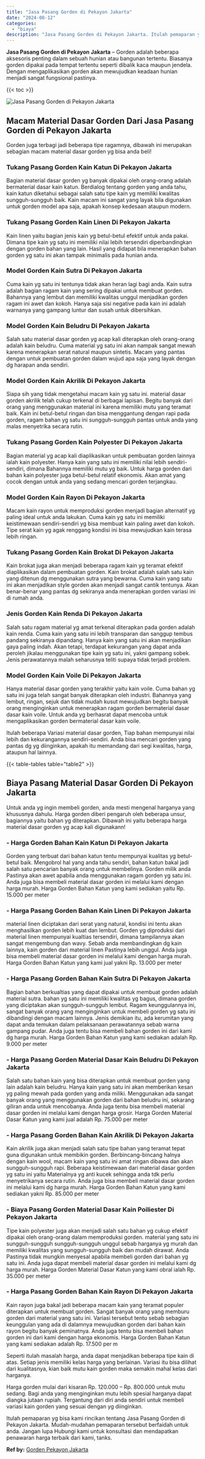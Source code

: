 ```yaml
---
title: "Jasa Pasang Gorden di Pekayon Jakarta"
date: "2024-08-12"
categories: 
  - "biaya"
description: "Jasa Pasang Gorden di Pekayon Jakarta. Itulah pemaparan yg bisa kami rincikan tentang Jasa Pasang Gorden di Pekayon Jakarta. Mudah-mudahan pemaparan tersebut..."
---
```


**Jasa Pasang Gorden di Pekayon Jakarta** – Gorden adalah beberapa aksesoris penting dalam sebuah hunian atau bangunan tertentu. Biasanya gorden dipakai pada tempat tertentu seperti dibalik kaca maupun jendela. Dengan mengaplikasikan gorden akan mewujudkan keadaan hunian menjadi sangat fungsional pastinya.

{{< toc >}}

![Jasa Pasang Gorden di Pekayon Jakarta](/images/pasang-gorden-murah17.png)

## Macam Material Dasar Gorden Dari Jasa Pasang Gorden di Pekayon Jakarta

Gorden juga terbagi jadi beberapa tipe ragamnya, dibawah ini merupakan sebagian macam material dasar gorden yg bisa anda beli!

### Tukang Pasang Gorden Kain Katun Di Pekayon Jakarta

Bagian material dasar gorden yg banyak dipakai oleh orang-orang adalah bermaterial dasar kain katun. Berdialog tentang gorden yang anda tahu, kain katun diketahui sebagai salah satu tipe kain yg memiliki kwalitas sungguh-sungguh baik. Kain macam ini sangat yang layak bila digunakan untuk gorden model apa saja, apakah konsep kedesaan ataupun modern.

### Tukang Pasang Gorden Kain Linen Di Pekayon Jakarta

Kain linen yaitu bagian jenis kain yg betul-betul efektif untuk anda pakai. Dimana tipe kain yg satu ini memiliki nilai lebih tersendiri diperbandingkan dengan gorden bahan yang lain. Hasil yang didapat bila menerapkan bahan gorden yg satu ini akan tampak minimalis pada hunian anda.

### Model Gorden Kain Sutra Di Pekayon Jakarta

Cuma kain yg satu ini tentunya tidak akan heran lagi bagi anda. Kain sutra adalah bagian ragam kain yang sering dipakai untuk membuat gorden. Bahannya yang lembut dan memiliki kwalitas unggul menjadikan gorden ragam ini awet dan kokoh. Hanya saja sisi negative pada kain ini adalah warnanya yang gampang luntur dan susah untuk dibersihkan.

### Model Gorden Kain Beludru Di Pekayon Jakarta

Salah satu material dasar gorden yg acap kali diterapkan oleh orang-orang adalah kain beludru. Cuma material yg satu ini akan nampak sangat mewah karena menerapkan serat natural maupun sintetis. Macam yang pantas dengan untuk pembuatan gorden dalam wujud apa saja yang layak dengan dg harapan anda sendiri.

### Model Gorden Kain Akrilik Di Pekayon Jakarta

Siapa sih yang tidak mengetahui macam kain yg satu ini. material dasar gorden akrilik telah cukup terkenal di berbagai lapisan. Begitu banyak dari orang yang menggunakan material ini karena memiliki mutu yang teramat baik. Kain ini betul-betul ringan dan bisa menggantung dengan rapi pada gorden, ragam bahan yg satu ini sungguh-sungguh pantas untuk anda yang malas menyetrika secara rutin.

### Tukang Pasang Gorden Kain Polyester Di Pekayon Jakarta

Bagian material yg acap kali diaplikasikan untuk pembuatan gorden lainnya ialah kain polyester. Hanya kain yang satu ini memiliki nilai lebih sendiri-sendiri, dimana Bahannya memiliki mutu yg baik. Untuk harga gorden dari bahan kain polyester juga betul-betul relatif ekonomis. Akan amat yang cocok dengan untuk anda yang sedang mencari gorden terjangkau.

### Model Gorden Kain Rayon Di Pekayon Jakarta

Macam kain rayon untuk memproduksi gorden menjadi bagian alternatif yg paling ideal untuk anda lakukan. Cuma kain yg satu ini memiliki keistimewaan sendiri-sendiri yg bisa membuat kain paling awet dan kokoh. Tipe serat kain yg agak renggang kondisi ini bisa mewujudkan kain terasa lebih ringan.

### Tukang Pasang Gorden Kain Brokat Di Pekayon Jakarta

Kain brokat juga akan menjadi beberapa ragam kain yg teramat efektif diaplikasikan dalam pembuatan gorden. Kain brokat adalah salah satu kain yang ditenun dg menggunakan sutra yang bewarna. Cuma kain yang satu ini akan menjadikan style gorden akan menjadi sangat cantik tentunya. Akan benar-benar yang pantas dg sekiranya anda menerapkan gorden variasi ini di rumah anda.

### Jenis Gorden Kain Renda Di Pekayon Jakarta

Salah satu ragam material yg amat terkenal diterapkan pada gorden adalah kain renda. Cuma kain yang satu ini lebih transparan dan sanggup tembus pandang sekiranya dipandang. Hanya kain yang satu ini akan menjadikan gaya paling indah. Akan tetapi, terdapat kekurangan yang dapat anda peroleh jikalau menggunakan tipe kain yg satu ini, yakni gampang sobek. Jenis perawatannya malah seharusnya teliti supaya tidak terjadi problem.

### Model Gorden Kain Voile Di Pekayon Jakarta

Hanya material dasar gorden yang terakhir yaitu kain voile. Cuma bahan yg satu ini juga telah sangat banyak diterapkan oleh industri. Bahannya yang lembut, ringan, sejuk dan tidak mudah kusut mewujudkan begitu banyak orang menginginkan untuk menerapkan ragam gorden bermaterial dasar dasar kain voile. Untuk anda yg berhasrat dapat mencoba untuk mengaplikasikan gorden bermaterial dasar kain voile.

Itulah beberapa Variasi material dasar gorden, Tiap bahan mempunyai nilai lebih dan kekurangannya sendiri-sendiri. Anda bisa mencari gorden yang pantas dg yg diinginkan, apakah itu memandang dari segi kwalitas, harga, ataupun hal lainnya.

{{< table-tables table="table2" >}}

## Biaya Pasang Material Dasar Gorden Di Pekayon Jakarta

Untuk anda yg ingin membeli gorden, anda mesti mengenal harganya yang khususnya dahulu. Harga gorden diberi pengaruh oleh beberapa unsur, bagiannya yaitu bahan yg diterapkan. Dibawah ini yaitu beberapa harga material dasar gorden yg acap kali digunakann!

### \- Harga Gorden Bahan Kain Katun Di Pekayon Jakarta

Gorden yang terbuat dari bahan katun tentu mempunyai kualitas yg betul-betul baik. Mengobrol hal yang anda tahu sendiri, bahan katun bakal jadi salah satu pencarian banyak orang untuk membelinya. Gorden milik anda Pastinya akan awet apabila anda menggunakan ragam gorden yg satu ini. Anda juga bisa membeli material dasar gorden ini melalui kami dengan harga murah. Harga Gorden Bahan Katun yang kami sediakan yaitu Rp. 15.000 per meter

### \- Harga Pasang Gorden Bahan Kain Linen Di Pekayon Jakarta

material linen diciptakan dari serat yang natural, kondisi ini tentu akan menghasilkan gorden lebih kuat dan lembut. Gorden yg diproduksi dari material linen mempunyai kualtias tersendiri, dimana tampilannya akan sangat mengembung dan wavy. Sebab anda membandingkan dg kain lainnya, kain gorden dari material linen Pastinya lebih unggul. Anda juga bisa membeli material dasar gorden ini melalui kami dengan harga murah. Harga Gorden Bahan Katun yang kami jual yakni Rp. 13.000 per meter

### \- Harga Pasang Gorden Bahan Kain Sutra Di Pekayon Jakarta

Bagian bahan berkualtias yang dapat dipakai untuk membuat gorden adalah material sutra. bahan yg satu ini memiliki kwalitas yg bagus, dimana gorden yang diciptakan akan sungguh-sungguh lembut. Ragam keunggulannya ini, sangat banyak orang yang menginginkan untuk membeli gorden yg satu ini dibandingi dengan macam lainnya. Jenis demikian itu, ada kerumitan yang dapat anda temukan dalam pelaksanaan perawatannya sebab warna gampang pudar. Anda juga tentu bisa membeli bahan gorden ini dari kami dg harga murah. Harga Gorden Bahan Katun yang kami sediakan adalah Rp. 9.000 per meter

### \- Harga Pasang Gorden Material Dasar Kain Beludru Di Pekayon Jakarta

Salah satu bahan kain yang bisa diterapkan untuk membuat gorden yang lain adalah kain beludru. Hanya kain yang satu ini akan memberikan kesan yg paling mewah pada gorden yang anda miliki. Menggunakan ada sangat banyak orang yang menggunakan gorden dari bahan beludru ini, sekarang giliran anda untuk mencobanya. Anda juga tentu bisa membeli material dasar gorden ini melalui kami dengan harga grosir. Harga Gorden Material Dasar Katun yang kami jual adalah Rp. 75.000 per meter

### \- Harga Pasang Gorden Bahan Kain Akrilik Di Pekayon Jakarta

Kain akrilik juga akan menjadi salah satu tipe bahan yang teramat tepat guna digunakan untuk membikin gorden. Berbincang-bincang halnya dengan kain wool, macam kain yang satu ini amat ringan dibawa dan akan sungguh-sungguh rapi. Beberapa keistimewaan dari material dasar gorden yg satu ini yaitu Materialnya yg anti kucek sehingga anda tdk perlu menyetrikanya secara rutin. Anda juga bisa membeli material dasar gorden ini melalui kami dg harga murah. Harga Gorden Bahan Katun yang kami sediakan yakni Rp. 85.000 per meter

### \- Biaya Pasang Gorden Material Dasar Kain Poiliester Di Pekayon Jakarta

Tipe kain polyester juga akan menjadi salah satu bahan yg cukup efektif dipakai oleh orang-orang dalam memproduksi gorden. material yang satu ini sungguh-sungguh sungguh-sungguh unggul sebab harganya yg murah dan memiliki kwalitas yang sungguh-sungguh baik dan mudah dirawat. Anda Pastinya tidak mungkin menyesal apabila membeli gorden dari bahan yg satu ini. Anda juga dapat membeli material dasar gorden ini melalui kami dg harga murah. Harga Gorden Material Dasar Katun yang kami obral ialah Rp. 35.000 per meter

### \- Harga Pasang Gorden Bahan Kain Rayon Di Pekayon Jakarta

Kain rayon juga bakal jadi beberapa macam kain yang teramat populer diterapkan untuk membuat gorden. Sangat banyak orang yang memburu gorden dari material yang satu ini. Variasi tersebut tentu sebab sebagian keunggulan yang ada di dalamnya mewujudkan gorden dari bahan kain rayon begitu banyak peminatnya. Anda juga tentu bisa membeli bahan gorden ini dari kami dengan harga ekonomis. Harga Gorden Bahan Katun yang kami sediakan adalah Rp. 17.500 per m

Seperti itulah masalah harga, anda dapat menjadikan beberapa tipe kain di atas. Setiap jenis memiliki kelas harga yang berlainan. Variasi itu bisa dilihat dari kualitasnya, kian baik mutu kain gorden maka semakin mahal kelas dari harganya.

Harga gorden mulai dari kisaran Rp. 120.000 – Rp. 800.000 untuk mutu sedang. Bagi anda yang menginginkan mutu lebih spesial harganya dapat diangka jutaan rupiah. Tergantung dari diri anda sendiri untuk membeli variasi kain gorden yang sesuai dengan yg diinginkan.

Itulah pemaparan yg bisa kami rincikan tentang Jasa Pasang Gorden di Pekayon Jakarta. Mudah-mudahan pemaparan tersebut berfaidah untuk anda. Jangan lupa Hubungi kami untuk konsultasi dan mendapatkan penawaran harga terbaik dari kami, tanks.

**Ref by:**  [Gorden  Pekayon Jakarta](https://id.wikipedia.org/wiki/Gorden)
